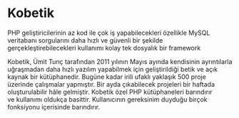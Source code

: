 # Kobetik
PHP geliştiricilerinin az kod ile çok iş yapabilecekleri özellikle MySQL veritabanı sorgularını daha hızlı ve güvenli bir şekilde gerçekleştirebilecekleri kullanımı kolay tek dosyalık bir framework

Kobetik, Ümit Tunç tarafından 2011 yılının Mayıs ayında kendisinin ayrıntılarla uğraşmadan daha hızlı yazılım yapabilmek için geliştirildiği betik ve açık kaynak bir kütüphanedir. Bugüne kadar irili ufaklı yaklaşık 500 proje üzerinde çalışmalar yapmıştır. Bir ayda çıkabilecek projeleri bir haftada oluşturulabilir hâle gelmiştir. Kobetik özel PHP kütüphaneleri barındırır ve kullanımı oldukça basittir. Kullanıcının gereksinim duyduğu birçok fonksiyonu içerisinde barındırır.
